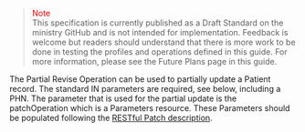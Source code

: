 ><span style="color:red">Note</span><br>This specification is currently published as a Draft Standard on the ministry GitHub and is not intended for implementation. Feedback is welcome but readers should understand that there is more work to be done in testing the profiles and operations defined in this guide. For more information, please see the Future Plans page in this guide.

The Partial Revise Operation can be used to partially update a Patient record.  The standard IN parameters are required, see below, including a PHN.  The parameter that is used for the partial update is the patchOperation which is a Parameters resource.  These Parameters  should be populated following the [RESTful Patch description](https://www.hl7.org/fhir/http.html#patch). 
